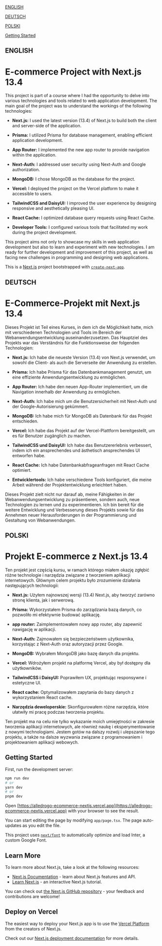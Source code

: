 [ENGLISH](#english)

[DEUTSCH](#deutsch)

[POLSKI](#polski)

[Getting Started](#getting-started)


## ENGLISH

# E-commerce Project with Next.js 13.4

This project is part of a course where I had the opportunity to delve into various technologies and tools related to web application development. The main goal of the project was to understand the workings of the following technologies:

- **Next.js:** I used the latest version (13.4) of Next.js to build both the client and server-side of the application.

- **Prisma:** I utilized Prisma for database management, enabling efficient application development.

- **App Router:** I implemented the new app router to provide navigation within the application.

- **Next-Auth:** I addressed user security using Next-Auth and Google authorization.

- **MongoDB:** I chose MongoDB as the database for the project.

- **Vercel:** I deployed the project on the Vercel platform to make it accessible to users.

- **TailwindCSS and DaisyUI:** I improved the user experience by designing responsive and aesthetically pleasing UI.

- **React Cache:** I optimized database query requests using React Cache.

- **Developer Tools:** I configured various tools that facilitated my work during the project development.

This project aims not only to showcase my skills in web application development but also to learn and experiment with new technologies. I am ready for further development and improvement of this project, as well as facing new challenges in programming and designing web applications.

This is a [Next.js](https://nextjs.org/) project bootstrapped with [`create-next-app`](https://github.com/vercel/next.js/tree/canary/packages/create-next-app).

## DEUTSCH

# E-Commerce-Projekt mit Next.js 13.4

Dieses Projekt ist Teil eines Kurses, in dem ich die Möglichkeit hatte, mich mit verschiedenen Technologien und Tools im Bereich der Webanwendungs­entwicklung auseinanderzusetzen. Das Hauptziel des Projekts war das Verständnis für die Funktionsweise der folgenden Technologien:

- **Next.js:** Ich habe die neueste Version (13.4) von Next.js verwendet, um sowohl die Client- als auch die Serverseite der Anwendung zu erstellen.

- **Prisma:** Ich habe Prisma für das Datenbankmanagement genutzt, um eine effiziente Anwendungsentwicklung zu ermöglichen.

- **App Router:** Ich habe den neuen App-Router implementiert, um die Navigation innerhalb der Anwendung zu ermöglichen.

- **Next-Auth:** Ich habe mich um die Benutzersicherheit mit Next-Auth und der Google-Autorisierung gekümmert.

- **MongoDB:** Ich habe mich für MongoDB als Datenbank für das Projekt entschieden.

- **Vercel:** Ich habe das Projekt auf der Vercel-Plattform bereitgestellt, um es für Benutzer zugänglich zu machen.

- **TailwindCSS und DaisyUI:** Ich habe das Benutzererlebnis verbessert, indem ich ein ansprechendes und ästhetisch ansprechendes UI entworfen habe.

- **React Cache:** Ich habe Datenbankabfrageanfragen mit React Cache optimiert.

- **Entwicklertools:** Ich habe verschiedene Tools konfiguriert, die meine Arbeit während der Projektentwicklung erleichtert haben.

Dieses Projekt zielt nicht nur darauf ab, meine Fähigkeiten in der Webanwendungsentwicklung zu präsentieren, sondern auch, neue Technologien zu lernen und zu experimentieren. Ich bin bereit für die weitere Entwicklung und Verbesserung dieses Projekts sowie für das Annehmen neuer Herausforderungen in der Programmierung und Gestaltung von Webanwendungen.

## POLSKI

# Projekt E-commerce z Next.js 13.4

 Ten projekt jest częścią kursu, w ramach którego miałem okazję zgłębić różne technologie i narzędzia związane z tworzeniem aplikacji internetowych. Głównym celem projektu było zrozumienie działania następujących technologii:

 - **Next.js:** Użyłem najnowszej wersji (13.4) Next.js, aby tworzyć zarówno stronę klienta, jak i serwerową.

 - **Prisma:** Wykorzystałem Prisma do zarządzania bazą danych, co pozwoliło mi efektywnie budować aplikację.

 - **app router:** Zaimplementowałem nowy app router, aby zapewnić nawigację w aplikacji.

 - **Next-Auth:** Zajmowałem się bezpieczeństwem użytkownika, korzystając z Next-Auth oraz autoryzacji przez Google.

 - **MongoDB:** Wybrałem MongoDB jako bazę danych dla projektu.

 - **Vercel:** Wdrożyłem projekt na platformę Vercel, aby był dostępny dla użytkowników.

 - **TailwindCSS i DaisyUI:** Poprawiłem UX, projektując responsywne i estetyczne UI.

 - **React cache:** Optymalizowałem zapytania do bazy danych z wykorzystaniem React cache.

 - **Narzędzia deweloperskie:** Skonfigurowałem różne narzędzia, które ułatwiły mi pracę podczas tworzenia projektu.

 Ten projekt ma na celu nie tylko wykazanie moich umiejętności w zakresie tworzenia aplikacji internetowych, ale również naukę i eksperymentowanie z nowymi technologiami. Jestem gotów na dalszy rozwój i ulepszanie tego projektu, a także na dalsze wyzwania związane z programowaniem i projektowaniem aplikacji webowych.


## Getting Started

First, run the development server:

```bash
npm run dev
# or
yarn dev
# or
pnpm dev
```

Open [https://alledrogo-ecommerce-nextjs.vercel.app](https://alledrogo-ecommerce-nextjs.vercel.app) with your browser to see the result.

You can start editing the page by modifying `app/page.tsx`. The page auto-updates as you edit the file.

This project uses [`next/font`](https://nextjs.org/docs/basic-features/font-optimization) to automatically optimize and load Inter, a custom Google Font.

## Learn More

To learn more about Next.js, take a look at the following resources:

- [Next.js Documentation](https://nextjs.org/docs) - learn about Next.js features and API.
- [Learn Next.js](https://nextjs.org/learn) - an interactive Next.js tutorial.

You can check out [the Next.js GitHub repository](https://github.com/vercel/next.js/) - your feedback and contributions are welcome!

## Deploy on Vercel

The easiest way to deploy your Next.js app is to use the [Vercel Platform](https://vercel.com/new?utm_medium=default-template&filter=next.js&utm_source=create-next-app&utm_campaign=create-next-app-readme) from the creators of Next.js.

Check out our [Next.js deployment documentation](https://nextjs.org/docs/deployment) for more details.
